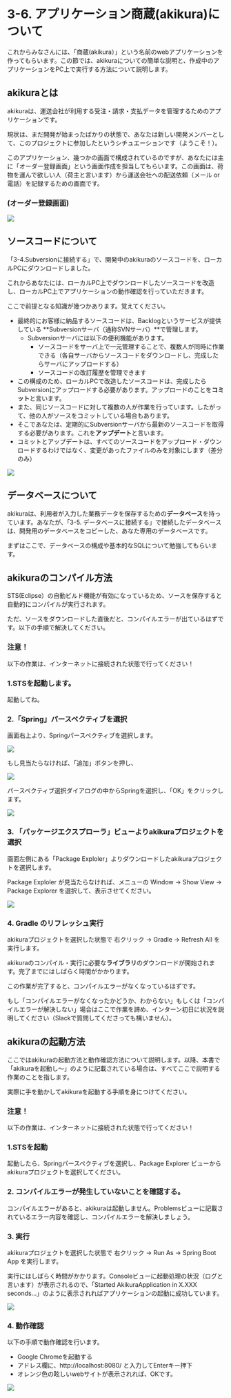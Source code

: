 # 3-6. アプリケーション商蔵(akikura)について

これからみなさんには、「商蔵(akikura）」という名前のwebアプリケーションを作ってもらいます。この節では、akikuraについての簡単な説明と、作成中のアプリケーションをPC上で実行する方法について説明します。

## akikuraとは
akikuraは、運送会社が利用する受注・請求・支払データを管理するためのアプリケーションです。

現状は、まだ開発が始まったばかりの状態で、あなたは新しい開発メンバーとして、このプロジェクトに参加したというシチュエーションです（ようこそ！）。

このアプリケーション、幾つかの画面で構成されているのですが、あなたには主に「オーダー登録画面」という画面作成を担当してもらいます。この画面は、荷物を運んで欲しい人（荷主と言います）から運送会社への配送依頼（メール or 電話）を記録するための画面です。

### (オーダー登録画面)
![](../images/image-03-0055.png)

## ソースコードについて
「3-4.Subversionに接続する」で、開発中のakikuraのソースコードを、ローカルPCにダウンロードしました。

これからあなたには、ローカルPC上でダウンロードしたソースコードを改造し、ローカルPC上でアプリケーションの動作確認を行っていただきます。

ここで前提となる知識が幾つかあります。覚えてください。

- 最終的にお客様に納品するソースコードは、Backlogというサービスが提供している **Subversionサーバ（通称SVNサーバ）**で管理します。
  - Subversionサーバには以下の便利機能があります。
    - ソースコードをサーバ上で一元管理することで、複数人が同時に作業できる（各自サーバからソースコードをダウンロードし、完成したらサーバにアップロードする）
    - ソースコードの改訂履歴を管理できます
- この構成のため、ローカルPCで改造したソースコードは、完成したらSubversionにアップロードする必要があります。アップロードのことを**コミット**と言います。
- また、同じソースコードに対して複数の人が作業を行っています。したがって、他の人がソースをコミットしている場合もあります。
- そこであなたは、定期的にSubversionサーバから最新のソースコードを取得する必要があります。これを**アップデート**と言います。
- コミットとアップデートは、すべてのソースコードをアップロード・ダウンロードするわけではなく、変更があったファイルのみを対象にします（差分のみ）

![](../images/image-03-0056.png)

## データベースについて
akikuraは、利用者が入力した業務データを保存するための**データベース**を持っています。あなたが、「3-5. データベースに接続する」で接続したデータベースは、開発用のデータベースをコピーした、あなた専用のデータベースです。

まずはここで、データベースの構成や基本的なSQLについて勉強してもらいます。

## akikuraのコンパイル方法
STS(Eclipse）の自動ビルド機能が有効になっているため、ソースを保存すると自動的にコンパイルが実行されます。

ただ、ソースをダウンロードした直後だと、コンパイルエラーが出ているはずです。以下の手順で解決してください。

### 注意！
以下の作業は、インターネットに接続された状態で行ってください！

### 1.STSを起動します。
起動してね。

### 2.「Spring」パースペクティブを選択
画面右上より、Springパースペクティブを選択します。

![](../images/image-03-0057.png)

もし見当たらなければ、「追加」ボタンを押し、

![](../images/image-03-0058.png)

パースペクティブ選択ダイアログの中からSpringを選択し、「OK」をクリックします。

![](../images/image-03-0059.png)

### 3. 「パッケージエクスプローラ」ビューよりakikuraプロジェクトを選択

画面左側にある「Package Exploler」よりダウンロードしたakikuraプロジェクトを選択します。

Package Exploler が見当たらなければ、メニューの
 Window -> Show View -> Package Explorer を選択して、表示させてください。
 
 ![](../images/image-03-0060.png)
 
### 4. Gradle のリフレッシュ実行
akikuraプロジェクトを選択した状態で 右クリック -> Gradle -> Refresh All を実行します。

akikuraのコンパイル・実行に必要な**ライブラリ**のダウンロードが開始されます。完了までにはしばらく時間がかかります。

この作業が完了すると、コンパイルエラーがなくなっているはずです。

もし「コンパイルエラーがなくなったかどうか、わからない」もしくは「コンパイルエラーが解決しない」場合はここで作業を諦め、インターン初日に状況を説明してください（Slackで質問してくださっても構いません）。

## akikuraの起動方法
ここではakikuraの起動方法と動作確認方法について説明します。以降、本書で「akikuraを起動し〜」のように記載されている場合は、すべてここで説明する作業のことを指します。

実際に手を動かしてakikuraを起動する手順を身につけてください。

### 注意！
以下の作業は、インターネットに接続された状態で行ってください！

### 1.STSを起動
起動したら、Springパースペクティブを選択し、Package Explorer ビューからakikuraプロジェクトを選択してください。

### 2. コンパイルエラーが発生していないことを確認する。
コンパイルエラーがあると、akikuraは起動しません。Problemsビューに記載されているエラー内容を確認し、コンパイルエラーを解決しましょう。

### 3. 実行
akikuraプロジェクトを選択した状態で 右クリック -> Run As -> Spring Boot App を実行します。

実行にはしばらく時間がかかります。Consoleビューに起動処理の状況（ログと言います）が表示されるので、「Started AkikuraApplication in X.XXX seconds...」のように表示されればアプリケーションの起動に成功しています。

 ![](../images/image-03-0061.png)

### 4. 動作確認
以下の手順で動作確認を行います。
- Google Chromeを起動する
- アドレス欄に、http://localhost:8080/ と入力してEnterキー押下
- オレンジ色の眩しいwebサイトが表示されれば、OKです。

 ![](../images/image-03-0062.png)
